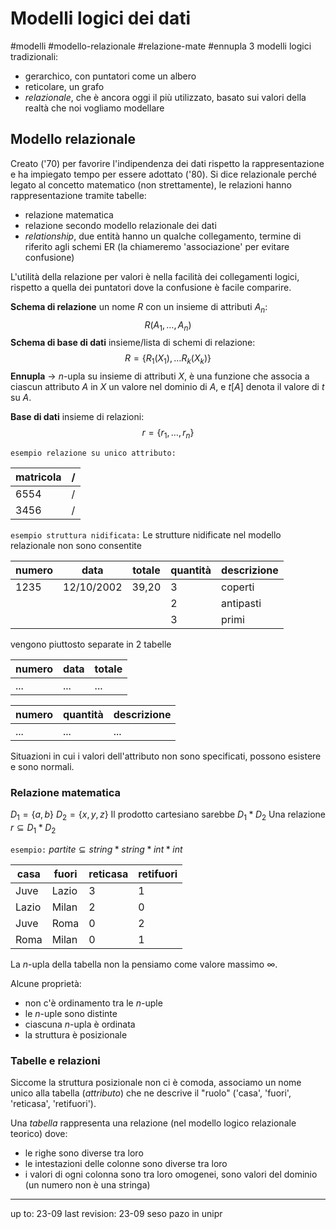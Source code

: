 # Modelli logici dei dati
#modelli #modello-relazionale #relazione-mate #ennupla 
3 modelli logici tradizionali:
- gerarchico, con puntatori come un albero
- reticolare, un grafo
- *relazionale*, che è ancora oggi il più utilizzato, basato sui valori della realtà che noi vogliamo modellare

## Modello relazionale
Creato ('70) per favorire l'indipendenza dei dati rispetto la rappresentazione e ha impiegato tempo per essere adottato ('80).
Si dice relazionale perché legato al concetto matematico (non strettamente), le relazioni hanno rappresentazione tramite tabelle:
- relazione matematica
- relazione secondo modello relazionale dei dati
- *relationship*, due entità hanno un qualche collegamento, termine di riferito agli schemi ER (la chiameremo 'associazione' per evitare confusione)

L'utilità della relazione per valori è nella facilità dei collegamenti logici, rispetto a quella dei puntatori dove la confusione è facile comparire.

**Schema di relazione**
un nome $R$ con un insieme di attributi $A_n$:
$$R(A_1, \dots, A_n)$$
**Schema di base di dati**
insieme/lista di schemi di relazione:
$$R = \{R_1(X_1), \dots R_k(X_k)\}$$
**Ennupla** -> $n$-upla
su insieme di attributi $X$, è una funzione che associa a ciascun attributo $A$ in $X$ un valore nel dominio di $A$, e $t[A]$ denota il valore di $t$ su $A$.

**Base di dati**
insieme di relazioni:
$$r = \{r_1, \dots, r_n\}$$


`esempio relazione su unico attributo:`

| matricola |  /   | 
| --------- | --- |
| 6554      |   /  |
| 3456      |    / |

`esempio struttura nidificata:`
Le strutture nidificate nel modello relazionale non sono consentite

| numero | data       | totale | quantità | descrizione |
| ------ | ---------- | ------ | -------- | ----------- |
| 1235   | 12/10/2002 | 39,20  | 3        | coperti     |
|        |            |        | 2        | antipasti   |
|        |            |        | 3        | primi       | 

vengono piuttosto separate in 2 tabelle

| numero | data | totale |
| ------ | ---- | ------ |
| ...    | ...  | ...    | 

| numero | quantità | descrizione |
| ------ | -------- | ----------- |
| ...    | ...      | ...         | 

Situazioni in cui i valori dell'attributo non sono specificati, possono esistere e sono normali. 

### Relazione matematica
$D_1 = \{a,b\}$
$D_2 = \{x, y, z\}$
Il prodotto cartesiano sarebbe $D_1 * D_2$
Una relazione $r \subseteq D_1 * D_2$

`esempio:` $partite \subseteq string * string * int * int$

| casa  | fuori | reticasa | retifuori |
| ----- | ----- | -------- | --------- |
| Juve  | Lazio | 3        | 1         |
| Lazio | Milan | 2        | 0         |
| Juve  | Roma  | 0        | 2         |
| Roma  | Milan | 0        | 1         |

La $n$-upla della tabella non la pensiamo come valore massimo $\infty$.

Alcune proprietà:
- non c'è ordinamento tra le $n$-uple
- le $n$-uple sono distinte
- ciascuna $n$-upla è ordinata
- la struttura è posizionale

### Tabelle e relazioni
Siccome la struttura posizionale non ci è comoda, associamo un nome unico alla tabella (*attributo*) che ne descrive il "ruolo" ('casa', 'fuori', 'reticasa', 'retifuori').

Una *tabella* rappresenta una relazione (nel modello logico relazionale teorico) dove:
- le righe sono diverse tra loro
- le intestazioni delle colonne sono diverse tra loro
- i valori di ogni colonna sono tra loro omogenei, sono valori del dominio (un numero non è una stringa)


---
up to: 23-09
last revision: 23-09
seso pazo in unipr